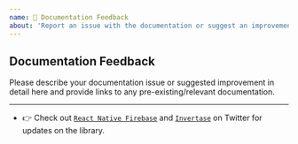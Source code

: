 ```yaml
---
name: 📖 Documentation Feedback
about: 'Report an issue with the documentation or suggest an improvement.'
---
```


## Documentation Feedback

Please describe your documentation issue or suggested improvement in detail here and provide links to any pre-existing/relevant documentation.

---

- 👉 Check out [`React Native Firebase`](https://twitter.com/rnfirebase) and [`Invertase`](https://twitter.com/invertaseio) on Twitter for updates on the library.
